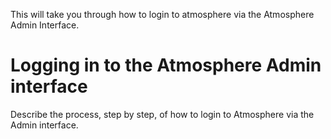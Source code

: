 This will take you through how to login to atmosphere via the Atmosphere Admin Interface.


# Logging in to the Atmosphere Admin interface

Describe the process, step by step, of how to login to Atmosphere via the Admin interface.
